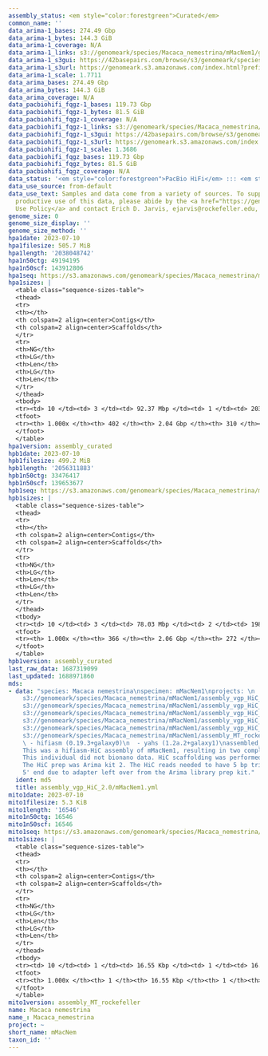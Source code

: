 ```yaml
---
assembly_status: <em style="color:forestgreen">Curated</em>
common_name: ''
data_arima-1_bases: 274.49 Gbp
data_arima-1_bytes: 144.3 GiB
data_arima-1_coverage: N/A
data_arima-1_links: s3://genomeark/species/Macaca_nemestrina/mMacNem1/genomic_data/arima/<br>
data_arima-1_s3gui: https://42basepairs.com/browse/s3/genomeark/species/Macaca_nemestrina/mMacNem1/genomic_data/arima/
data_arima-1_s3url: https://genomeark.s3.amazonaws.com/index.html?prefix=species/Macaca_nemestrina/mMacNem1/genomic_data/arima/
data_arima-1_scale: 1.7711
data_arima_bases: 274.49 Gbp
data_arima_bytes: 144.3 GiB
data_arima_coverage: N/A
data_pacbiohifi_fqgz-1_bases: 119.73 Gbp
data_pacbiohifi_fqgz-1_bytes: 81.5 GiB
data_pacbiohifi_fqgz-1_coverage: N/A
data_pacbiohifi_fqgz-1_links: s3://genomeark/species/Macaca_nemestrina/mMacNem1/genomic_data/pacbio_hifi/<br>
data_pacbiohifi_fqgz-1_s3gui: https://42basepairs.com/browse/s3/genomeark/species/Macaca_nemestrina/mMacNem1/genomic_data/pacbio_hifi/
data_pacbiohifi_fqgz-1_s3url: https://genomeark.s3.amazonaws.com/index.html?prefix=species/Macaca_nemestrina/mMacNem1/genomic_data/pacbio_hifi/
data_pacbiohifi_fqgz-1_scale: 1.3686
data_pacbiohifi_fqgz_bases: 119.73 Gbp
data_pacbiohifi_fqgz_bytes: 81.5 GiB
data_pacbiohifi_fqgz_coverage: N/A
data_status: '<em style="color:forestgreen">PacBio HiFi</em> ::: <em style="color:forestgreen">Arima</em>'
data_use_source: from-default
data_use_text: Samples and data come from a variety of sources. To support fair and
  productive use of this data, please abide by the <a href="https://genome10k.soe.ucsc.edu/data-use-policies/">Data
  Use Policy</a> and contact Erich D. Jarvis, ejarvis@rockefeller.edu, with any questions.
genome_size: 0
genome_size_display: ''
genome_size_method: ''
hpa1date: 2023-07-10
hpa1filesize: 505.7 MiB
hpa1length: '2038048742'
hpa1n50ctg: 49194195
hpa1n50scf: 143912806
hpa1seq: https://s3.amazonaws.com/genomeark/species/Macaca_nemestrina/mMacNem1/assembly_curated/mMacNem1.hap1.decontam.20230710.fasta.gz
hpa1sizes: |
  <table class="sequence-sizes-table">
  <thead>
  <tr>
  <th></th>
  <th colspan=2 align=center>Contigs</th>
  <th colspan=2 align=center>Scaffolds</th>
  </tr>
  <tr>
  <th>NG</th>
  <th>LG</th>
  <th>Len</th>
  <th>LG</th>
  <th>Len</th>
  </tr>
  </thead>
  <tbody>
  <tr><td> 10 </td><td> 3 </td><td> 92.37 Mbp </td><td> 1 </td><td> 203.90 Mbp </td></tr><tr><td> 20 </td><td> 5 </td><td> 76.18 Mbp </td><td> 3 </td><td> 185.57 Mbp </td></tr><tr><td> 30 </td><td> 8 </td><td> 65.40 Mbp </td><td> 4 </td><td> 177.51 Mbp </td></tr><tr><td> 40 </td><td> 11 </td><td> 57.99 Mbp </td><td> 5 </td><td> 175.73 Mbp </td></tr><tr style="background-color:#cccccc;"><td> 50 </td><td> 15 </td><td style="background-color:#88ff88;"> 49.19 Mbp </td><td> 6 </td><td style="background-color:#88ff88;"> 143.91 Mbp </td></tr><tr><td> 60 </td><td> 19 </td><td> 38.05 Mbp </td><td> 8 </td><td> 132.76 Mbp </td></tr><tr><td> 70 </td><td> 26 </td><td> 28.46 Mbp </td><td> 9 </td><td> 132.00 Mbp </td></tr><tr><td> 80 </td><td> 35 </td><td> 17.20 Mbp </td><td> 11 </td><td> 105.89 Mbp </td></tr><tr><td> 90 </td><td> 52 </td><td> 7.63 Mbp </td><td> 13 </td><td> 51.40 Mbp </td></tr><tr><td> 100 </td><td> 402 </td><td> 12.48 Kbp </td><td> 310 </td><td> 12.48 Kbp </td></tr></tbody>
  <tfoot>
  <tr><th> 1.000x </th><th> 402 </th><th> 2.04 Gbp </th><th> 310 </th><th> 2.04 Gbp </th></tr>
  </tfoot>
  </table>
hpa1version: assembly_curated
hpb1date: 2023-07-10
hpb1filesize: 499.2 MiB
hpb1length: '2056311883'
hpb1n50ctg: 33476417
hpb1n50scf: 139653677
hpb1seq: https://s3.amazonaws.com/genomeark/species/Macaca_nemestrina/mMacNem1/assembly_curated/mMacNem1.hap2.decontam.20230710.fasta.gz
hpb1sizes: |
  <table class="sequence-sizes-table">
  <thead>
  <tr>
  <th></th>
  <th colspan=2 align=center>Contigs</th>
  <th colspan=2 align=center>Scaffolds</th>
  </tr>
  <tr>
  <th>NG</th>
  <th>LG</th>
  <th>Len</th>
  <th>LG</th>
  <th>Len</th>
  </tr>
  </thead>
  <tbody>
  <tr><td> 10 </td><td> 3 </td><td> 78.03 Mbp </td><td> 2 </td><td> 198.03 Mbp </td></tr><tr><td> 20 </td><td> 5 </td><td> 70.37 Mbp </td><td> 3 </td><td> 189.33 Mbp </td></tr><tr><td> 30 </td><td> 9 </td><td> 52.17 Mbp </td><td> 4 </td><td> 184.88 Mbp </td></tr><tr><td> 40 </td><td> 13 </td><td> 46.42 Mbp </td><td> 5 </td><td> 142.26 Mbp </td></tr><tr style="background-color:#cccccc;"><td> 50 </td><td> 18 </td><td style="background-color:#88ff88;"> 33.48 Mbp </td><td> 6 </td><td style="background-color:#88ff88;"> 139.65 Mbp </td></tr><tr><td> 60 </td><td> 25 </td><td> 26.45 Mbp </td><td> 8 </td><td> 134.89 Mbp </td></tr><tr><td> 70 </td><td> 34 </td><td> 23.30 Mbp </td><td> 9 </td><td> 122.13 Mbp </td></tr><tr><td> 80 </td><td> 46 </td><td> 13.52 Mbp </td><td> 11 </td><td> 95.73 Mbp </td></tr><tr><td> 90 </td><td> 72 </td><td> 4.64 Mbp </td><td> 14 </td><td> 42.81 Mbp </td></tr><tr><td> 100 </td><td> 366 </td><td> 13.59 Kbp </td><td> 272 </td><td> 13.59 Kbp </td></tr></tbody>
  <tfoot>
  <tr><th> 1.000x </th><th> 366 </th><th> 2.06 Gbp </th><th> 272 </th><th> 2.06 Gbp </th></tr>
  </tfoot>
  </table>
hpb1version: assembly_curated
last_raw_data: 1687319099
last_updated: 1688971860
mds:
- data: "species: Macaca nemestrina\nspecimen: mMacNem1\nprojects: \n  - vgp\nhap1:
    s3://genomeark/species/Macaca_nemestrina/mMacNem1/assembly_vgp_HiC_2.0/mMacNem1.HiC.hap1.20230710.fasta.gz\nhap2:
    s3://genomeark/species/Macaca_nemestrina/mMacNem1/assembly_vgp_HiC_2.0/mMacNem1.HiC.hap2.20230710.fasta.gz\npretext_hap1:
    s3://genomeark/species/Macaca_nemestrina/mMacNem1/assembly_vgp_HiC_2.0/evaluation/hap1/pretext/mMacNem1_hap1__s2_heatmap.pretext\npretext_hap2:
    s3://genomeark/species/Macaca_nemestrina/mMacNem1/assembly_vgp_HiC_2.0/evaluation/hap2/pretext/mMacNem1_hap2__s2_heatmap.pretext\nkmer_spectra_img:
    s3://genomeark/species/Macaca_nemestrina/mMacNem1/assembly_vgp_HiC_2.0/evaluation/merqury/mMacNem1_png/\nmito:
    s3://genomeark/species/Macaca_nemestrina/mMacNem1/assembly_MT_rockefeller/mMacNem1.MT.20230710.fasta.gz\npipeline:\n
    \ - hifiasm (0.19.3+galaxy0)\n  - yahs (1.2a.2+galaxy1)\nassembled_by_group: Rockefeller\nnotes:
    This was a hifiasm-HiC assembly of mMacNem1, resulting in two complete haplotypes.
    This individual did not bionano data. HiC scaffolding was performed with yahs.
    The HiC prep was Arima kit 2. The HiC reads needed to have 5 bp trimmed from the
    5' end due to adapter left over from the Arima library prep kit."
  ident: md5
  title: assembly_vgp_HiC_2.0/mMacNem1.yml
mito1date: 2023-07-10
mito1filesize: 5.3 KiB
mito1length: '16546'
mito1n50ctg: 16546
mito1n50scf: 16546
mito1seq: https://s3.amazonaws.com/genomeark/species/Macaca_nemestrina/mMacNem1/assembly_MT_rockefeller/mMacNem1.MT.20230710.fasta.gz
mito1sizes: |
  <table class="sequence-sizes-table">
  <thead>
  <tr>
  <th></th>
  <th colspan=2 align=center>Contigs</th>
  <th colspan=2 align=center>Scaffolds</th>
  </tr>
  <tr>
  <th>NG</th>
  <th>LG</th>
  <th>Len</th>
  <th>LG</th>
  <th>Len</th>
  </tr>
  </thead>
  <tbody>
  <tr><td> 10 </td><td> 1 </td><td> 16.55 Kbp </td><td> 1 </td><td> 16.55 Kbp </td></tr><tr><td> 20 </td><td> 1 </td><td> 16.55 Kbp </td><td> 1 </td><td> 16.55 Kbp </td></tr><tr><td> 30 </td><td> 1 </td><td> 16.55 Kbp </td><td> 1 </td><td> 16.55 Kbp </td></tr><tr><td> 40 </td><td> 1 </td><td> 16.55 Kbp </td><td> 1 </td><td> 16.55 Kbp </td></tr><tr style="background-color:#cccccc;"><td> 50 </td><td> 1 </td><td style="background-color:#ff8888;"> 16.55 Kbp </td><td> 1 </td><td style="background-color:#ff8888;"> 16.55 Kbp </td></tr><tr><td> 60 </td><td> 1 </td><td> 16.55 Kbp </td><td> 1 </td><td> 16.55 Kbp </td></tr><tr><td> 70 </td><td> 1 </td><td> 16.55 Kbp </td><td> 1 </td><td> 16.55 Kbp </td></tr><tr><td> 80 </td><td> 1 </td><td> 16.55 Kbp </td><td> 1 </td><td> 16.55 Kbp </td></tr><tr><td> 90 </td><td> 1 </td><td> 16.55 Kbp </td><td> 1 </td><td> 16.55 Kbp </td></tr><tr><td> 100 </td><td> 1 </td><td> 16.55 Kbp </td><td> 1 </td><td> 16.55 Kbp </td></tr></tbody>
  <tfoot>
  <tr><th> 1.000x </th><th> 1 </th><th> 16.55 Kbp </th><th> 1 </th><th> 16.55 Kbp </th></tr>
  </tfoot>
  </table>
mito1version: assembly_MT_rockefeller
name: Macaca nemestrina
name_: Macaca_nemestrina
project: ~
short_name: mMacNem
taxon_id: ''
---
```

